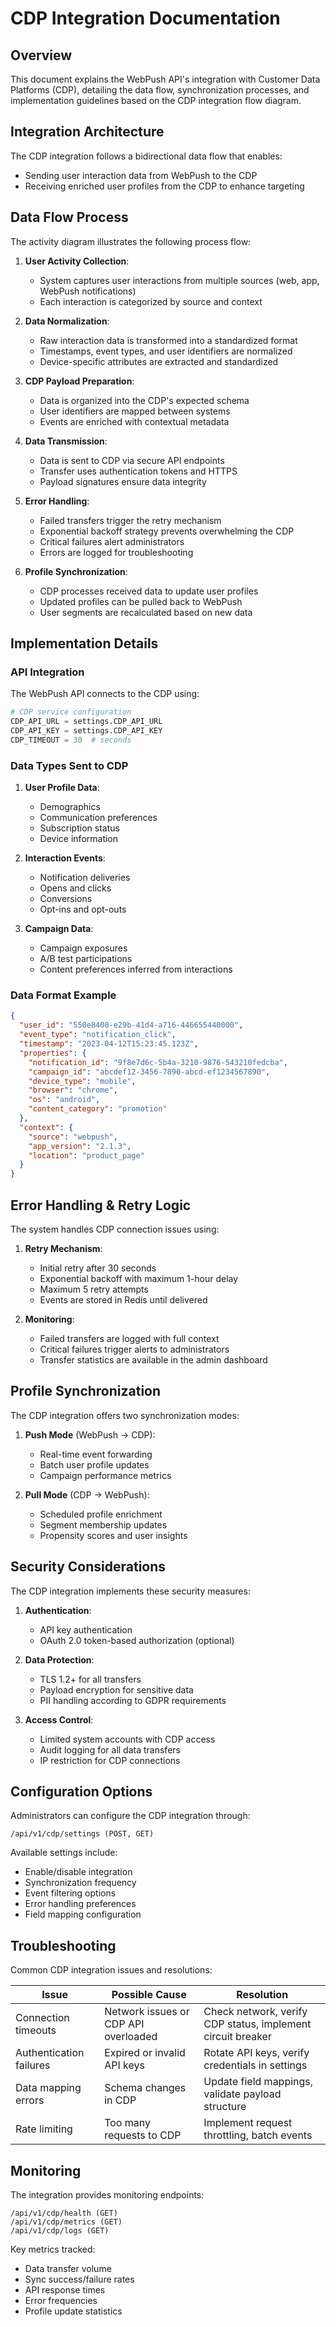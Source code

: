 # CDP Integration Documentation

## Overview

This document explains the WebPush API's integration with Customer Data Platforms (CDP), detailing the data flow, synchronization processes, and implementation guidelines based on the CDP integration flow diagram.

## Integration Architecture

The CDP integration follows a bidirectional data flow that enables:
- Sending user interaction data from WebPush to the CDP
- Receiving enriched user profiles from the CDP to enhance targeting

## Data Flow Process

The activity diagram illustrates the following process flow:

1. **User Activity Collection**: 
   - System captures user interactions from multiple sources (web, app, WebPush notifications)
   - Each interaction is categorized by source and context

2. **Data Normalization**:
   - Raw interaction data is transformed into a standardized format
   - Timestamps, event types, and user identifiers are normalized
   - Device-specific attributes are extracted and standardized

3. **CDP Payload Preparation**:
   - Data is organized into the CDP's expected schema
   - User identifiers are mapped between systems
   - Events are enriched with contextual metadata

4. **Data Transmission**:
   - Data is sent to CDP via secure API endpoints
   - Transfer uses authentication tokens and HTTPS
   - Payload signatures ensure data integrity

5. **Error Handling**:
   - Failed transfers trigger the retry mechanism
   - Exponential backoff strategy prevents overwhelming the CDP
   - Critical failures alert administrators
   - Errors are logged for troubleshooting

6. **Profile Synchronization**:
   - CDP processes received data to update user profiles
   - Updated profiles can be pulled back to WebPush
   - User segments are recalculated based on new data

## Implementation Details

### API Integration

The WebPush API connects to the CDP using:

```python
# CDP service configuration
CDP_API_URL = settings.CDP_API_URL
CDP_API_KEY = settings.CDP_API_KEY
CDP_TIMEOUT = 30  # seconds
```

### Data Types Sent to CDP

1. **User Profile Data**:
   - Demographics
   - Communication preferences
   - Subscription status
   - Device information

2. **Interaction Events**:
   - Notification deliveries
   - Opens and clicks
   - Conversions
   - Opt-ins and opt-outs

3. **Campaign Data**:
   - Campaign exposures
   - A/B test participations
   - Content preferences inferred from interactions

### Data Format Example

```json
{
  "user_id": "550e8400-e29b-41d4-a716-446655440000",
  "event_type": "notification_click",
  "timestamp": "2023-04-12T15:23:45.123Z",
  "properties": {
    "notification_id": "9f8e7d6c-5b4a-3210-9876-543210fedcba",
    "campaign_id": "abcdef12-3456-7890-abcd-ef1234567890",
    "device_type": "mobile",
    "browser": "chrome",
    "os": "android",
    "content_category": "promotion"
  },
  "context": {
    "source": "webpush",
    "app_version": "2.1.3",
    "location": "product_page"
  }
}
```

## Error Handling & Retry Logic

The system handles CDP connection issues using:

1. **Retry Mechanism**:
   - Initial retry after 30 seconds
   - Exponential backoff with maximum 1-hour delay
   - Maximum 5 retry attempts
   - Events are stored in Redis until delivered

2. **Monitoring**:
   - Failed transfers are logged with full context
   - Critical failures trigger alerts to administrators
   - Transfer statistics are available in the admin dashboard

## Profile Synchronization

The CDP integration offers two synchronization modes:

1. **Push Mode** (WebPush → CDP):
   - Real-time event forwarding
   - Batch user profile updates
   - Campaign performance metrics

2. **Pull Mode** (CDP → WebPush):
   - Scheduled profile enrichment
   - Segment membership updates
   - Propensity scores and user insights

## Security Considerations

The CDP integration implements these security measures:

1. **Authentication**:
   - API key authentication
   - OAuth 2.0 token-based authorization (optional)

2. **Data Protection**:
   - TLS 1.2+ for all transfers
   - Payload encryption for sensitive data
   - PII handling according to GDPR requirements

3. **Access Control**:
   - Limited system accounts with CDP access
   - Audit logging for all data transfers
   - IP restriction for CDP connections

## Configuration Options

Administrators can configure the CDP integration through:

```
/api/v1/cdp/settings (POST, GET)
```

Available settings include:

- Enable/disable integration
- Synchronization frequency
- Event filtering options
- Error handling preferences
- Field mapping configuration

## Troubleshooting

Common CDP integration issues and resolutions:

| Issue | Possible Cause | Resolution |
|-------|----------------|------------|
| Connection timeouts | Network issues or CDP API overloaded | Check network, verify CDP status, implement circuit breaker |
| Authentication failures | Expired or invalid API keys | Rotate API keys, verify credentials in settings |
| Data mapping errors | Schema changes in CDP | Update field mappings, validate payload structure |
| Rate limiting | Too many requests to CDP | Implement request throttling, batch events |

## Monitoring

The integration provides monitoring endpoints:

```
/api/v1/cdp/health (GET)
/api/v1/cdp/metrics (GET)
/api/v1/cdp/logs (GET)
```

Key metrics tracked:
- Data transfer volume
- Sync success/failure rates
- API response times
- Error frequencies
- Profile update statistics

